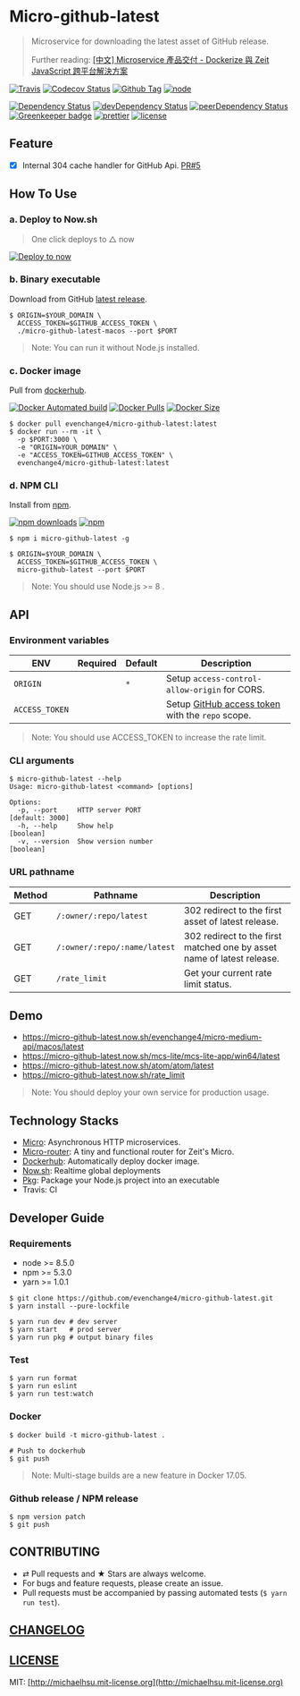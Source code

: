 # Micro-github-latest
> Microservice for downloading the latest asset of GitHub release.
>
> Further reading: [\[中文\] Microservice 產品交付 - Dockerize 與 Zeit JavaScript 跨平台解決方案](https://medium.com/@evenchange4/microservice-%E7%94%A2%E5%93%81%E4%BA%A4%E4%BB%98-9f2954c7167d)

[![Travis][travis-badge]][travis]
[![Codecov Status][codecov-badge]][codecov]
[![Github Tag][githubTag-badge]][githubTag]
[![node][node]]()

[![Dependency Status][dependency-badge]][dependency]
[![devDependency Status][devDependency-badge]][devDependency]
[![peerDependency Status][peerDependency-badge]][peerDependency]
[![Greenkeeper badge][greenkeeper-badge]][greenkeeper]
[![prettier][prettier-badge]][prettier]
[![license][license-badge]][license]

## Feature

- [x] Internal 304 cache handler for GitHub Api. [PR#5](https://github.com/evenchange4/micro-github-latest/pull/5)

## How To Use

### a. Deploy to Now.sh

> One click deploys to △ now

[![Deploy to now](https://deploy.now.sh/static/button.svg)](https://deploy.now.sh/?repo=https://github.com/evenchange4/micro-github-latest&env=ORIGIN&env=ACCESS_TOKEN)

### b. Binary executable

Download from GitHub [latest release](https://github.com/evenchange4/micro-github-latest/releases/latest).

```
$ ORIGIN=$YOUR_DOMAIN \
  ACCESS_TOKEN=$GITHUB_ACCESS_TOKEN \
  ./micro-github-latest-macos --port $PORT
```

> Note: You can run it without Node.js installed.

### c. Docker image

Pull from [dockerhub][dockerhub].

[![Docker Automated build][dockerhub-auto-badge]][dockerhub]
[![Docker Pulls][dockerPulls-badge]][dockerhub]
[![Docker Size][dockerSize-badge]][dockerSize]

```
$ docker pull evenchange4/micro-github-latest:latest
$ docker run --rm -it \
  -p $PORT:3000 \
  -e "ORIGIN=YOUR_DOMAIN" \
  -e "ACCESS_TOKEN=GITHUB_ACCESS_TOKEN" \
  evenchange4/micro-github-latest:latest
```

### d. NPM CLI

Install from [npm][npm].

[![npm downloads][npm-downloads]][npm]
[![npm][npm-badge]][npm]

```
$ npm i micro-github-latest -g

$ ORIGIN=$YOUR_DOMAIN \
  ACCESS_TOKEN=$GITHUB_ACCESS_TOKEN \
  micro-github-latest --port $PORT
```

> Note: You should use Node.js >= 8 .

## API

### Environment variables

| **ENV**   | **Required**  | **Default**  | **Description** |
| --------- | --------- | --------- | --------- |
| `ORIGIN`  |  | `*` | Setup `access-control-allow-origin` for CORS. |
| `ACCESS_TOKEN`  |  |  | Setup [GitHub access token](https://github.com/settings/tokens/new) with the `repo` scope. |

> Note: You should use ACCESS_TOKEN to increase the rate limit.

### CLI arguments

```
$ micro-github-latest --help
Usage: micro-github-latest <command> [options]

Options:
  -p, --port     HTTP server PORT                                [default: 3000]
  -h, --help     Show help                                             [boolean]
  -v, --version  Show version number                                   [boolean]
```

### URL pathname

| **Method** | **Pathname** | **Description** |
| --------- | --------- | --------- |
| GET | `/:owner/:repo/latest`       | 302 redirect to the first asset of latest release. |
| GET | `/:owner/:repo/:name/latest` | 302 redirect to the first matched one by asset name of latest release. |
| GET | `/rate_limit` | Get your current rate limit status. |

## Demo

- https://micro-github-latest.now.sh/evenchange4/micro-medium-api/macos/latest
- https://micro-github-latest.now.sh/mcs-lite/mcs-lite-app/win64/latest
- https://micro-github-latest.now.sh/atom/atom/latest
- https://micro-github-latest.now.sh/rate_limit

> Note: You should deploy your own service for production usage.

## Technology Stacks

- [Micro](https://github.com/zeit/micro): Asynchronous HTTP microservices.
- [Micro-router](https://github.com/pedronauck/micro-router): A tiny and functional router for Zeit's Micro.
- [Dockerhub][dockerhub]: Automatically deploy docker image.
- [Now.sh](https://zeit.co/now): Realtime global deployments
- [Pkg](https://github.com/zeit/pkg): Package your Node.js project into an executable
- Travis: CI

## Developer Guide

### Requirements

-   node >= 8.5.0
-   npm >= 5.3.0
-   yarn >= 1.0.1

```
$ git clone https://github.com/evenchange4/micro-github-latest.git
$ yarn install --pure-lockfile

$ yarn run dev # dev server
$ yarn start   # prod server
$ yarn run pkg # output binary files
```

### Test

```
$ yarn run format
$ yarn run eslint
$ yarn run test:watch
```

### Docker

```
$ docker build -t micro-github-latest .

# Push to dockerhub
$ git push
```

> Note: Multi-stage builds are a new feature in Docker 17.05.

### Github release / NPM release

```
$ npm version patch
$ git push
```

## CONTRIBUTING

*   ⇄ Pull requests and ★ Stars are always welcome.
*   For bugs and feature requests, please create an issue.
*   Pull requests must be accompanied by passing automated tests (`$ yarn run test`).

## [CHANGELOG](CHANGELOG.md)

## [LICENSE](LICENSE)

MIT: [http://michaelhsu.mit-license.org](http://michaelhsu.mit-license.org)

[travis-badge]: https://img.shields.io/travis/evenchange4/micro-github-latest/master.svg?style=flat-square
[travis]: https://travis-ci.org/evenchange4/micro-github-latest
[codecov-badge]: https://img.shields.io/codecov/c/github/evenchange4/micro-github-latest.svg?style=flat-square
[codecov]: https://codecov.io/github/evenchange4/micro-github-latest?branch=master
[node]: https://img.shields.io/node/v/micro-github-latest.svg?style=flat-square
[npm-badge]: https://img.shields.io/npm/v/micro-github-latest.svg?style=flat-square
[npm]: https://www.npmjs.com/package/micro-github-latest
[npm-downloads]: https://img.shields.io/npm/dt/micro-github-latest.svg?style=flat-square
[dependency-badge]: https://david-dm.org/evenchange4/micro-github-latest.svg?style=flat-square
[dependency]: https://david-dm.org/evenchange4/micro-github-latest
[devDependency-badge]: https://david-dm.org/evenchange4/micro-github-latest/dev-status.svg?style=flat-square
[devDependency]: https://david-dm.org/evenchange4/micro-github-latest#info=devDependencies
[peerDependency-badge]: https://david-dm.org/evenchange4/micro-github-latest/peer-status.svg?style=flat-square
[peerDependency]: https://david-dm.org/evenchange4/micro-github-latest#info=peerDependencies
[githubTag-badge]: https://img.shields.io/github/tag/evenchange4/micro-github-latest.svg?style=flat-square
[githubTag]: ./CHANGELOG.md
[license-badge]: https://img.shields.io/github/license/evenchange4/micro-github-latest.svg?style=flat-square
[license]: http://michaelhsu.mit-license.org/
[greenkeeper-badge]: https://badges.greenkeeper.io/evenchange4/micro-github-latest.svg
[greenkeeper]: https://greenkeeper.io/
[dockerhub-auto-badge]: https://img.shields.io/docker/automated/evenchange4/micro-github-latest.svg?style=flat-square
[dockerhub]: https://hub.docker.com/r/evenchange4/micro-github-latest/
[dockerPulls-badge]: https://img.shields.io/docker/pulls/evenchange4/micro-github-latest.svg?style=flat-square
[dockerSize]: https://microbadger.com/images/evenchange4/micro-github-latest
[dockerSize-badge]: https://images.microbadger.com/badges/image/evenchange4/micro-github-latest.svg
[prettier-badge]: https://img.shields.io/badge/styled_with-prettier-ff69b4.svg?style=flat-square
[prettier]: https://github.com/prettier/prettier
